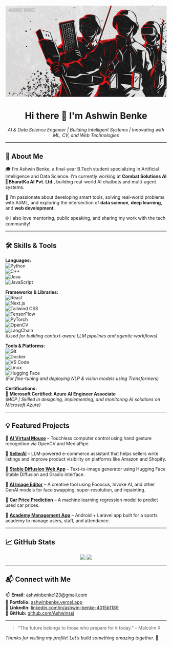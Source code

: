 <!-- Banner Image -->
<p align="center">
  <img src="https://github.com/Ashwinssj/Ashwinssj/blob/main/assets/cyberarmy-Desktop.jpg?raw=true" alt="Cyber Army Banner" width="800" />
</p>

<h1 align="center">Hi there 👋 I'm Ashwin Benke</h1>

<p align="center">
  <em>AI & Data Science Engineer | Building Intelligent Systems | Innovating with ML, CV, and Web Technologies</em>
</p>

---

## 🚀 About Me

🎓 I’m Ashwin Benke, a final-year B.Tech student specializing in Artificial Intelligence and Data Science. I'm currently working at **Combat Solutions AI ||BharatKa AI Pvt. Ltd.**, building real-world AI chatbots and multi-agent systems.

🧠 I’m passionate about developing smart tools, solving real-world problems with AI/ML, and exploring the intersection of **data science**, **deep learning**, and **web development**.

🌐 I also love mentoring, public speaking, and sharing my work with the tech community!

---

## 🛠️ Skills & Tools

**Languages:**  
![Python](https://img.shields.io/badge/-Python-333?style=flat&logo=python)  
![C++](https://img.shields.io/badge/-C++-00599C?style=flat&logo=c%2B%2B)  
![Java](https://img.shields.io/badge/-Java-007396?style=flat&logo=java)  
![JavaScript](https://img.shields.io/badge/-JavaScript-F7DF1E?style=flat&logo=javascript&logoColor=black)

**Frameworks & Libraries:**  
![React](https://img.shields.io/badge/-React-20232A?style=flat&logo=react)  
![Next.js](https://img.shields.io/badge/-Next.js-000000?style=flat&logo=nextdotjs)  
![Tailwind CSS](https://img.shields.io/badge/-TailwindCSS-38B2AC?style=flat&logo=tailwind-css)  
![TensorFlow](https://img.shields.io/badge/-TensorFlow-FF6F00?style=flat&logo=tensorflow)  
![PyTorch](https://img.shields.io/badge/-PyTorch-EE4C2C?style=flat&logo=pytorch)  
![OpenCV](https://img.shields.io/badge/-OpenCV-5C3EE8?style=flat&logo=opencv)  
![LangChain](https://img.shields.io/badge/-LangChain-000000?style=flat&logo=data:image/svg+xml;base64,...&logoColor=white)  
*(Used for building context-aware LLM pipelines and agentic workflows)*

**Tools & Platforms:**  
![Git](https://img.shields.io/badge/-Git-F05032?style=flat&logo=git)  
![Docker](https://img.shields.io/badge/-Docker-2496ED?style=flat&logo=docker)  
![VS Code](https://img.shields.io/badge/-VSCode-007ACC?style=flat&logo=visual-studio-code)  
![Linux](https://img.shields.io/badge/-Linux-FCC624?style=flat&logo=linux)  
![Hugging Face](https://img.shields.io/badge/-Hugging%20Face-FFD21F?style=flat&logo=huggingface)  
*(For fine-tuning and deploying NLP & vision models using Transformers)*

**Certifications:**  
📜 **Microsoft Certified: Azure AI Engineer Associate**  
*(MCP | Skilled in designing, implementing, and monitoring AI solutions on Microsoft Azure)*

---

## 💡 Featured Projects

🔸 [**AI Virtual Mouse**](https://github.com/Ashwinssj/AI-Virtual-Mouse) – Touchless computer control using hand gesture recognition via OpenCV and MediaPipe.

🔸 [**SellerAI**](https://github.com/Ashwinssj/SellerAI) – LLM-powered e-commerce assistant that helps sellers write listings and improve product visibility on platforms like Amazon and Shopify.

🔸 [**Stable Diffusion Web App**](https://github.com/Ashwinssj/StableDiffusionGradio) – Text-to-image generator using Hugging Face Stable Diffusion and Gradio interface.

🔸 [**AI Image Editor**](https://github.com/Ashwinssj/ScadePro) – A creative tool using Fooocus, Invoke AI, and other GenAI models for face swapping, super-resolution, and inpainting.

🔸 [**Car Price Prediction**](https://github.com/Ashwinssj/ML-CarPricePrediction) – A machine learning regression model to predict used car prices.

🔸 [**Academy Management App**](https://github.com/Ashwinssj/PSA-ManagementApp) – Android + Laravel app built for a sports academy to manage users, staff, and attendance.

---

## 📈 GitHub Stats

<p align="center">
  <img src="https://github-readme-stats.vercel.app/api?username=Ashwinssj&show_icons=true&theme=radical" width="48%"/>
  <img src="https://github-readme-stats.vercel.app/api/top-langs/?username=Ashwinssj&layout=compact&theme=radical" width="48%"/>
</p>

---

## 📬 Connect with Me

📫 **Email:** [ashwinbenke123@gmail.com](mailto:ashwinbenke123@gmail.com)  
🔗 **Portfolio:** [ashwinbenke.vercel.app](https://ashwinbenke.vercel.app/)  
💼 **LinkedIn:** [linkedin.com/in/ashwin-benke-4015b1189](https://www.linkedin.com/in/ashwin-benke-4015b1189/)  
🐙 **GitHub:** [github.com/Ashwinssj](https://github.com/Ashwinssj)

---

> “The future belongs to those who prepare for it today.” – Malcolm X

_Thanks for visiting my profile! Let’s build something amazing together._ 🚀
